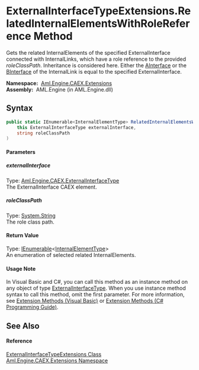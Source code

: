 ExternalInterfaceTypeExtensions.RelatedInternalElementsWithRoleReference Method
===============================================================================
Gets the related InternalElements of the specified ExternalInterface connected with InternalLinks, which have a role reference to the provided *roleClassPath*. Inheritance is considered here. Either the [AInterface][1] or the [BInterface][2] of the InternalLink is equal to the specified ExternalInterface.

  **Namespace:**  [Aml.Engine.CAEX.Extensions][3]  
  **Assembly:**  AML.Engine (in AML.Engine.dll)

Syntax
------

```csharp
public static IEnumerable<InternalElementType> RelatedInternalElementsWithRoleReference(
	this ExternalInterfaceType externalInterface,
	string roleClassPath
)
```

#### Parameters

##### *externalInterface*
Type: [Aml.Engine.CAEX.ExternalInterfaceType][4]  
The ExternalInterface CAEX element.

##### *roleClassPath*
Type: [System.String][5]  
The role class path.

#### Return Value
Type: [IEnumerable][6]&lt;[InternalElementType][7]>  
 An enumeration of selected related InternalElements. 
#### Usage Note
In Visual Basic and C#, you can call this method as an instance method on any object of type [ExternalInterfaceType][4]. When you use instance method syntax to call this method, omit the first parameter. For more information, see [Extension Methods (Visual Basic)][8] or [Extension Methods (C# Programming Guide)][9].

See Also
--------

#### Reference
[ExternalInterfaceTypeExtensions Class][10]  
[Aml.Engine.CAEX.Extensions Namespace][3]  

[1]: ../../Aml.Engine.CAEX/InternalLinkType/AInterface.md
[2]: ../../Aml.Engine.CAEX/InternalLinkType/BInterface.md
[3]: ../README.md
[4]: ../../Aml.Engine.CAEX/ExternalInterfaceType/README.md
[5]: https://docs.microsoft.com/dotnet/api/system.string
[6]: https://docs.microsoft.com/dotnet/api/system.collections.generic.ienumerable-1
[7]: ../../Aml.Engine.CAEX/InternalElementType/README.md
[8]: https://docs.microsoft.com/dotnet/visual-basic/programming-guide/language-features/procedures/extension-methods
[9]: https://docs.microsoft.com/dotnet/csharp/programming-guide/classes-and-structs/extension-methods
[10]: README.md
[11]: https://www.automationml.org
[12]: ../../icons/logoShade.png